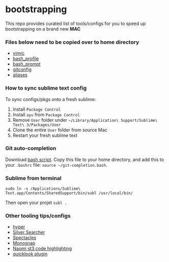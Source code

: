 # bootstrapping
This repo provides curated list of tools/configs for you to speed up bootstrapping on a brand new **MAC**

### Files below need to be copied over to home directory
  * [vimrc](./.vimrc)
  * [bash_profile](./.bash_profile)
  * [bash_prompt](./.bash_prompt)
  * [gitconfig](./.gitconfig)
  * [aliases](./.aliases)

### How to sync sublime text config
To sync configs/pkgs onto a fresh sublime:
 1. Install `Package Control`
 2. Install `ayu` from `Package Control`
 2. Remove `User` folder under `~/Library/Application\ Support/Sublime\ Text\ 3/Packages/User`
 3. Clone the entire `User` folder from source Mac
 4. Restart your fresh sublime text

### Git auto-completion
Download [bash script](https://github.com/git/git/blob/master/contrib/completion/git-completion.bash). 
Copy this file to your home directory, and add this to your `.bashrc` file: `source ~/git-completion.bash`.

### Sublime from terminal
```
sudo ln -s /Applications/Sublime\ Text.app/Contents/SharedSupport/bin/subl /usr/local/bin/
```
Then open your projet `subl .`
  
### Other tooling tips/configs
* [hyper](./hyper)
* [Silver Searcher](https://github.com/ggreer/the_silver_searcher)
* [Spectacles](https://www.spectacleapp.com/)
* [Monosnap](https://monosnap.com/welcome)
* [Naomi st3 code highlighting](https://packagecontrol.io/packages/Naomi)
* [quicklook plugin](https://github.com/sindresorhus/quick-look-plugins)

